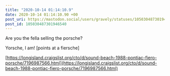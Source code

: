 ```yaml
---
title: "2020-10-14 01:14:10.9"
date: 2020-10-14 01:14:10.90 +00
post_uri: https://mastodon.social/users/gravely/statuses/105030487301946540
post_id: 105030487301946540
---
```

Are you the fella selling the porsche?

Yorsche, I am! [points at a fiersche]

[https://longisland.craigslist.org/cto/d/sound-beach-1988-pontiac-fiero-porsche/7196987566.html](https://longisland.craigslist.org/cto/d/sound-beach-1988-pontiac-fiero-porsche/7196987566.html)


